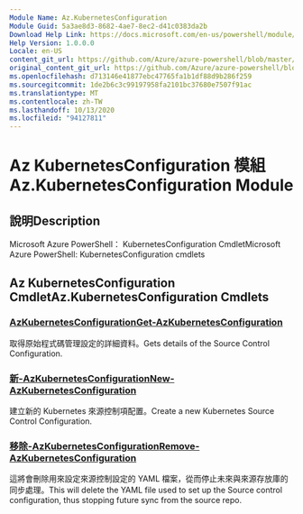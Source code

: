 ```yaml
---
Module Name: Az.KubernetesConfiguration
Module Guid: 5a3ae8d3-8682-4ae7-8ec2-d41c0383da2b
Download Help Link: https://docs.microsoft.com/en-us/powershell/module/az.kubernetesconfiguration
Help Version: 1.0.0.0
Locale: en-US
content_git_url: https://github.com/Azure/azure-powershell/blob/master/src/KubernetesConfiguration/help/Az.KubernetesConfiguration.md
original_content_git_url: https://github.com/Azure/azure-powershell/blob/master/src/KubernetesConfiguration/help/Az.KubernetesConfiguration.md
ms.openlocfilehash: d713146e41877ebc47765fa1b1df88d9b286f259
ms.sourcegitcommit: 1de2b6c3c99197958fa2101bc37680e7507f91ac
ms.translationtype: MT
ms.contentlocale: zh-TW
ms.lasthandoff: 10/13/2020
ms.locfileid: "94127811"
---
```

# <span data-ttu-id="e6244-101">Az KubernetesConfiguration 模組</span><span class="sxs-lookup"><span data-stu-id="e6244-101">Az.KubernetesConfiguration Module</span></span>
## <span data-ttu-id="e6244-102">說明</span><span class="sxs-lookup"><span data-stu-id="e6244-102">Description</span></span>
<span data-ttu-id="e6244-103">Microsoft Azure PowerShell： KubernetesConfiguration Cmdlet</span><span class="sxs-lookup"><span data-stu-id="e6244-103">Microsoft Azure PowerShell: KubernetesConfiguration cmdlets</span></span>

## <span data-ttu-id="e6244-104">Az KubernetesConfiguration Cmdlet</span><span class="sxs-lookup"><span data-stu-id="e6244-104">Az.KubernetesConfiguration Cmdlets</span></span>
### [<span data-ttu-id="e6244-105">AzKubernetesConfiguration</span><span class="sxs-lookup"><span data-stu-id="e6244-105">Get-AzKubernetesConfiguration</span></span>](Get-AzKubernetesConfiguration.md)
<span data-ttu-id="e6244-106">取得原始程式碼管理設定的詳細資料。</span><span class="sxs-lookup"><span data-stu-id="e6244-106">Gets details of the Source Control Configuration.</span></span>

### [<span data-ttu-id="e6244-107">新-AzKubernetesConfiguration</span><span class="sxs-lookup"><span data-stu-id="e6244-107">New-AzKubernetesConfiguration</span></span>](New-AzKubernetesConfiguration.md)
<span data-ttu-id="e6244-108">建立新的 Kubernetes 來源控制項配置。</span><span class="sxs-lookup"><span data-stu-id="e6244-108">Create a new Kubernetes Source Control Configuration.</span></span>

### [<span data-ttu-id="e6244-109">移除-AzKubernetesConfiguration</span><span class="sxs-lookup"><span data-stu-id="e6244-109">Remove-AzKubernetesConfiguration</span></span>](Remove-AzKubernetesConfiguration.md)
<span data-ttu-id="e6244-110">這將會刪除用來設定來源控制設定的 YAML 檔案，從而停止未來與來源存放庫的同步處理。</span><span class="sxs-lookup"><span data-stu-id="e6244-110">This will delete the YAML file used to set up the Source control configuration, thus stopping future sync from the source repo.</span></span>

